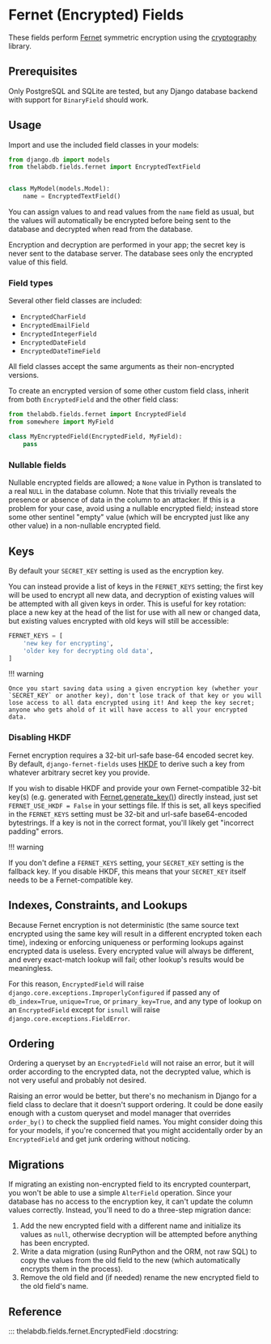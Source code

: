 # Fernet (Encrypted) Fields

These fields perform [Fernet](https://cryptography.io/en/latest/fernet/) symmetric encryption
using the [cryptography](https://cryptography.io/en/latest/) library.

## Prerequisites

Only PostgreSQL and SQLite are tested, but any Django database backend with support for `BinaryField` should work.

## Usage

Import and use the included field classes in your models:

```py
from django.db import models
from thelabdb.fields.fernet import EncryptedTextField


class MyModel(models.Model):
    name = EncryptedTextField()
```

You can assign values to and read values from the `name` field as usual, but the values will automatically be encrypted before being sent to the database and decrypted when read from the database.

Encryption and decryption are performed in your app; the secret key is never sent to the database server. The database sees only the encrypted value of this field.

### Field types

Several other field classes are included:

- `EncryptedCharField`
- `EncryptedEmailField`
- `EncryptedIntegerField`
- `EncryptedDateField`
- `EncryptedDateTimeField`

All field classes accept the same arguments as their non-encrypted versions.

To create an encrypted version of some other custom field class, inherit from both `EncryptedField` and the other field class:

```py
from thelabdb.fields.fernet import EncryptedField
from somewhere import MyField

class MyEncryptedField(EncryptedField, MyField):
    pass
```

### Nullable fields

Nullable encrypted fields are allowed; a `None` value in Python is
translated to a real `NULL` in the database column. Note that this
trivially reveals the presence or absence of data in the column to an
attacker. If this is a problem for your case, avoid using a nullable
encrypted field; instead store some other sentinel \"empty\" value
(which will be encrypted just like any other value) in a non-nullable
encrypted field.

## Keys

By default your `SECRET_KEY` setting is used as the encryption key.

You can instead provide a list of keys in the `FERNET_KEYS` setting; the
first key will be used to encrypt all new data, and decryption of
existing values will be attempted with all given keys in order. This is
useful for key rotation: place a new key at the head of the list for use
with all new or changed data, but existing values encrypted with old
keys will still be accessible:

```py
FERNET_KEYS = [
    'new key for encrypting',
    'older key for decrypting old data',
]
```

!!! warning

    Once you start saving data using a given encryption key (whether your `SECRET_KEY` or another key), don't lose track of that key or you will lose access to all data encrypted using it! And keep the key secret; anyone who gets ahold of it will have access to all your encrypted data.

### Disabling HKDF

Fernet encryption requires a 32-bit url-safe base-64 encoded secret key. By default, `django-fernet-fields` uses [HKDF][HKDF] to derive such a key from whatever arbitrary secret key you provide.

[HKDF]: https://cryptography.io/en/latest/hazmat/primitives/key-derivation-functions/#cryptography.hazmat.primitives.kdf.hkdf.HKDF

If you wish to disable HKDF and provide your own Fernet-compatible 32-bit key(s) (e.g. generated with
[Fernet.generate_key()][generate_key]) directly instead, just set `FERNET_USE_HKDF = False` in your settings file. If this is set, all keys specified in the `FERNET_KEYS` setting must be 32-bit and url-safe base64-encoded bytestrings. If a key is not in the correct format, you\'ll likely get \"incorrect padding\" errors.

[generate_key]: https://cryptography.io/en/latest/fernet/#cryptography.fernet.Fernet.generate_key

!!! warning

If you don't define a `FERNET_KEYS` setting, your `SECRET_KEY` setting is the fallback key. If you disable HKDF, this means that your `SECRET_KEY` itself needs to be a Fernet-compatible key.

## Indexes, Constraints, and Lookups

Because Fernet encryption is not deterministic (the same source text encrypted using the same key will result in a different encrypted token each time), indexing or enforcing uniqueness or performing lookups against encrypted data is useless. Every encrypted value will always be different, and every exact-match lookup will fail; other lookup's results would be meaningless.

For this reason, `EncryptedField` will raise `django.core.exceptions.ImproperlyConfigured` if passed any of `db_index=True`, `unique=True`, or `primary_key=True`, and any type of lookup on an `EncryptedField` except for `isnull` will raise `django.core.exceptions.FieldError`.

## Ordering

Ordering a queryset by an `EncryptedField` will not raise an error, but
it will order according to the encrypted data, not the decrypted value,
which is not very useful and probably not desired.

Raising an error would be better, but there's no mechanism in Django
for a field class to declare that it doesn't support ordering. It could
be done easily enough with a custom queryset and model manager that
overrides `order_by()` to check the supplied field names. You might
consider doing this for your models, if you're concerned that you might
accidentally order by an `EncryptedField` and get junk ordering without
noticing.

## Migrations

If migrating an existing non-encrypted field to its encrypted
counterpart, you won't be able to use a simple `AlterField` operation.
Since your database has no access to the encryption key, it can't
update the column values correctly. Instead, you'll need to do a
three-step migration dance:

1.  Add the new encrypted field with a different name and initialize its
    values as `null`, otherwise decryption will be attempted
    before anything has been encrypted.
2.  Write a data migration (using RunPython and the ORM, not raw SQL) to
    copy the values from the old field to the new (which automatically
    encrypts them in the process).
3.  Remove the old field and (if needed) rename the new encrypted field
    to the old field's name.

## Reference

::: thelabdb.fields.fernet.EncryptedField
    :docstring:
